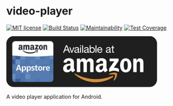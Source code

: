 # video-player
[![MIT license](https://img.shields.io/badge/License-MIT-blue.svg)](https://lbesson.mit-license.org/) [![Build Status](https://travis-ci.org/yashketkar/video-player.svg?branch=master)](https://travis-ci.org/yashketkar/video-player) [![Maintainability](https://api.codeclimate.com/v1/badges/5353b7af779f842d20be/maintainability)](https://codeclimate.com/github/yashketkar/video-player/maintainability) [![Test Coverage](https://api.codeclimate.com/v1/badges/5353b7af779f842d20be/test_coverage)](https://codeclimate.com/github/yashketkar/video-player/test_coverage)

[![Amazon Appstore](amazon-appsstore-us-black-v2.png)](http://www.amazon.com/gp/product/B00TMXH56I/ref=mas_pm_video_player)

A video player application for Android.

